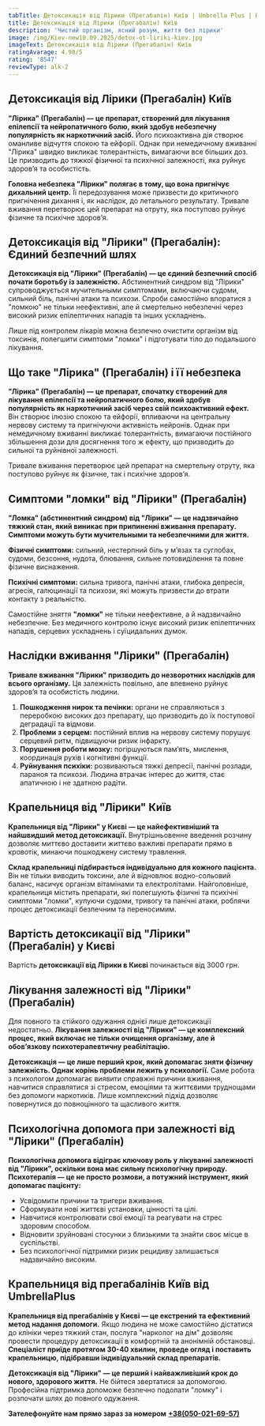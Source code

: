 ```yaml
---
tabTitle: Детоксикація від Лірики (Прегабалін) Київ | Umbrella Plus | Від 3000 грн
title: Детоксикація від Лірики (Прегабалін) Київ
description: 'Чистий організм, ясний розум, життя без лірики'
image: /img/Kiev-new10.09.2025/detox-ot-liriki-kiev.jpg
imageText: Детоксикація від Лірики (Прегабалін) Київ
ratingAvarage: 4.98/5
rating: '8547'
reviewType: alk-2
---
```


## Детоксикація від Лірики (Прегабалін) Київ

**"Лірика" (Прегабалін) — це препарат, створений для лікування епілепсії та нейропатичного болю, який здобув небезпечну популярність як наркотичний засіб.** Його психоактивна дія створює оманливе відчуття спокою та ейфорії. Однак при немедичному вживанні "Лірика" швидко викликає толерантність, вимагаючи все більших доз. Це призводить до тяжкої фізичної та психічної залежності, яка руйнує здоров’я та особистість.

**Головна небезпека "Лірики" полягає в тому, що вона пригнічує дихальний центр.** Її передозування може призвести до критичного пригнічення дихання і, як наслідок, до летального результату. Тривале вживання перетворює цей препарат на отруту, яка поступово руйнує фізичне та психічне здоров’я.

## Детоксикація від "Лірики" (Прегабалін): Єдиний безпечний шлях

**Детоксикація від "Лірики" (Прегабалін) — це єдиний безпечний спосіб почати боротьбу із залежністю.** Абстинентний синдром від "Лірики" супроводжується мучительными симптомами, включаючи судоми, сильний біль, панічні атаки та психози. Спроби самостійно впоратися з "ломкою" не тільки неефективні, але й смертельно небезпечні через високий ризик епілептичних нападів та інших ускладнень.

Лише під контролем лікарів можна безпечно очистити організм від токсинів, полегшити симптоми "ломки" і підготувати тіло до подальшого лікування.

## Що таке "Лірика" (Прегабалін) і її небезпека

**"Лірика" (Прегабалін) — це препарат, спочатку створений для лікування епілепсії та нейропатичного болю, який здобув популярність як наркотичний засіб через свій психоактивний ефект.** Він створює ілюзію спокою та ейфорії, впливаючи на центральну нервову систему та пригнічуючи активність нейронів. Однак при немедичному вживанні викликає толерантність, вимагаючи постійного збільшення дози для досягнення того ж ефекту, що призводить до сильної та руйнівної залежності.

Тривале вживання перетворює цей препарат на смертельну отруту, яка поступово руйнує як фізичне, так і психічне здоров’я.

## Симптоми "ломки" від "Лірики" (Прегабалін)

**"Ломка" (абстинентний синдром) від "Лірики" — це надзвичайно тяжкий стан, який виникає при припиненні вживання препарату. Симптоми можуть бути мучительными та небезпечними для життя.**

**Фізичні симптоми:** сильний, нестерпний біль у м’язах та суглобах, судоми, безсоння, нудота, блювання, сильне потовиділення та повне фізичне виснаження.

**Психічні симптоми:** сильна тривога, панічні атаки, глибока депресія, агресія, галюцинації та психози, які можуть призвести до втрати контакту з реальністю.

Самостійне зняття **"ломки"** не тільки неефективне, а й надзвичайно небезпечне. Без медичного контролю існує високий ризик епілептичних нападів, серцевих ускладнень і суїцидальних думок.

## Наслідки вживання "Лірики" (Прегабалін)

**Тривале вживання "Лірики" призводить до незворотних наслідків для всього організму.** Ця залежність повільно, але впевнено руйнує здоров’я та особистість людини.

1. **Пошкодження нирок та печінки:** органи не справляються з переробкою високих доз препарату, що призводить до їх поступової деградації та відмови.
2. **Проблеми з серцем:** постійний вплив на нервову систему порушує серцевий ритм, підвищуючи ризик інфаркту.
3. **Порушення роботи мозку:** погіршуються пам’ять, мислення, координація рухів і когнітивні функції.
4. **Руйнування психіки:** розвиваються тяжкі депресії, панічні розлади, параноя та психози. Людина втрачає інтерес до життя, стає апатичною і не здатною радіти.

## Крапельниця від "Лірики" Київ

**Крапельниця від "Лірики" у Києві — це найефективніший та найшвидший метод детоксикації.** Внутрішньовенне введення розчину дозволяє миттєво доставити життєво важливі препарати прямо в кровотік, минаючи пошкоджену систему травлення.

**Склад крапельниці підбирається індивідуально для кожного пацієнта.** Він не тільки виводить токсини, але й відновлює водно-сольовий баланс, насичує організм вітамінами та електролітами. Найголовніше, крапельниця містить препарати, які полегшують фізичні та психічні симптоми "ломки", купуючи судоми, тривогу та панічні атаки, роблячи процес детоксикації безпечним та переносимим.

## Вартість детоксикації від "Лірики" (Прегабалін) у Києві

Вартість **детоксикації від Лірики в Києві** починається від 3000 грн.

## Лікування залежності від "Лірики" (Прегабалін)

Для повного та стійкого одужання однієї лише детоксикації недостатньо. **Лікування залежності від "Лірики" — це комплексний процес, який включає не тільки очищення організму, але й обов’язкову психотерапевтичну реабілітацію.**

**Детоксикація — це лише перший крок, який допомагає зняти фізичну залежність. Однак корінь проблеми лежить у психології.** Саме робота з психологом допомагає виявити справжні причини вживання, навчитися справлятися зі стресом, емоціями та життєвими труднощами без допомоги наркотиків. Лише комплексний підхід дозволяє повернутися до повноцінного та щасливого життя.

## Психологічна допомога при залежності від "Лірики" (Прегабалін)

**Психологічна допомога відіграє ключову роль у лікуванні залежності від "Лірики", оскільки вона має сильну психологічну природу. Психотерапія — це не просто розмови, а потужний інструмент, який допомагає пацієнту:**

* Усвідомити причини та тригери вживання.
* Сформувати нові життєві установки, цінності та цілі.
* Навчитися контролювати свої емоції та реагувати на стрес здоровим способом.
* Відновити зруйновані стосунки з близькими та знайти своє місце в суспільстві.
* Без психологічної підтримки ризик рецидиву залишається надзвичайно високим.

## Крапельниця від прегабалінів Київ від UmbrellaPlus

**Крапельниця від прегабалінів у Києві — це екстрений та ефективний метод надання допомоги.** Якщо людина не може самостійно дістатися до клініки через тяжкий стан, послуга "нарколог на дім" дозволяє провести процедуру детоксикації в комфортній та анонімній обстановці. **Спеціаліст приїде протягом 30-40 хвилин, проведе огляд і поставить крапельницю, підібравши індивідуальний склад препаратів.**

**Детоксикація від "Лірики" — це перший і найважливіший крок до нового, здорового життя.** Не бійтеся звертатися за допомогою. Професійна підтримка допоможе безпечно подолати "ломку" і розпочати шлях до повного одужання.

**Зателефонуйте нам прямо зараз за номером** **[+38(050-021-69-57)](tel:0500216957)**
